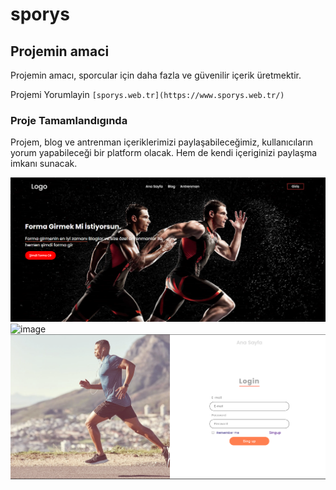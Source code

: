 # sporys
## Projemin amaci
Projemin amacı, sporcular için daha fazla ve güvenilir içerik üretmektir.

Projemi Yorumlayin `[sporys.web.tr](https://www.sporys.web.tr/)`
   
### Proje Tamamlandıgında
Projem, blog ve antrenman içeriklerimizi paylaşabileceğimiz, kullanıcıların yorum yapabileceği bir platform olacak.
Hem de kendi içeriginizi paylaşma imkanı sunacak.

![image](https://github.com/YSakalli/sporys/blob/main/readme/Ekran%20g%C3%B6r%C3%BCnt%C3%BCs%C3%BC%202023-11-29%20153149.png?raw=true)
![image](https://github.com/YSakalli/sporys/assets/128188239/805920f9-4b8b-4e3c-9d75-eed19fcb149c)
![image](https://github.com/YSakalli/sporys/blob/main/readme/Ekran%20g%C3%B6r%C3%BCnt%C3%BCs%C3%BC%202023-11-29%20153237.png?raw=true)
